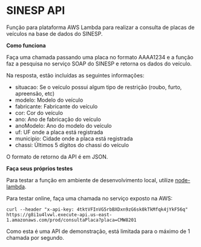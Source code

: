 # SINESP API

Função para plataforma AWS Lambda para realizar a consulta de placas de veículos na base de dados do SINESP.

**Como funciona**

Faça uma chamada passando uma placa no formato AAAA1234 e a função faz a pesquisa no serviço SOAP do SINESP e retorna os dados do veículo.

Na resposta, estão incluídas as seguintes informações:
- situacao: Se o veículo possui algum tipo de restrição (roubo, furto, apreensão, etc)
- modelo: Modelo do veículo
- fabricante: Fabricante do veículo
- cor: Cor do veículo
- ano: Ano de fabricação do veículo
- anoModelo: Ano do modelo do veículo
- uf: UF onde a placa está registrada
- municipio: Cidade onde a placa está registrada
- chassi: Últimos 5 dígitos do chassi do veículo

O formato de retorno da API é em JSON.

**Faça seus próprios testes**

Para testar a função em ambiente de desenvolvimento local, utilize [node-lambda](https://github.com/rebelmail/node-lambda).

Para testar online, faça uma chamada no serviço exposto na AWS:

`
curl --header "x-api-key: 4tktVFInVG5rbBXDxn9zG6sk0kTkMfqk4jYkF56q" https://g8i1u4lvwl.execute-api.us-east-1.amazonaws.com/prod/consultaPlaca?placa=CMW8201
`

Como esta é uma API de demonstração, está limitada para o máximo de 1 chamada por segundo.